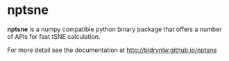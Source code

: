 # nptsne

**nptsne** is a numpy compatible python binary package that offers a number of APIs for fast tSNE calculation. 

For more detail see the documentation at http://bldrvnlw.github.io/nptsne 